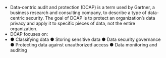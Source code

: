 - Data-centric audit and protection (DCAP) is a term used by Gartner, a business research and consulting company, to describe a type of data-centric security. The goal of DCAP is to protect an organization’s data privacy and apply it to specific pieces of data, not the entire organization.
- DCAP focuses on:
- ● Classifying data
  ● Storing sensitive data
  ● Data security governance
  ● Protecting data against unauthorized access
  ● Data monitoring and auditing
